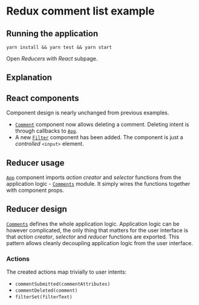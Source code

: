 # Redux comment list example

## Running the application

```
yarn install && yarn test && yarn start
```

Open _Reducers with React_ subpage.

## Explanation

## React components

Component design is nearly unchanged from previous examples.

- [`Comment`](./components/Comment.js) component now allows deleting a comment.
  Deleting intent is through callbacks to [`App`](./components/App.js).
- A new [`Filter`](./components/Filter.js) component has been added. The
  component is just a _controlled_ `<input>` element.

## Reducer usage

[`App`](./components/App.js) component imports _action creator_ and _selector_
functions from the application logic - [`Comments`](./Comments.js) module. It
simply wires the functions together with component props.

## Reducer design

[`Comments`](./Comments.js) defines the whole application logic.
Application logic can be however complicated, the only thing that matters for
the user interface is that _action creator_, _selector_ and _reducer_ functions
are exported. This pattern allows cleanly decoupling application logic from the
user interface.

### Actions

The created actions map trivially to user intents:

- `commentSubmitted(commentAttributes)`
- `commentDeleted(comment)`
- `filterSet(filterText)`
